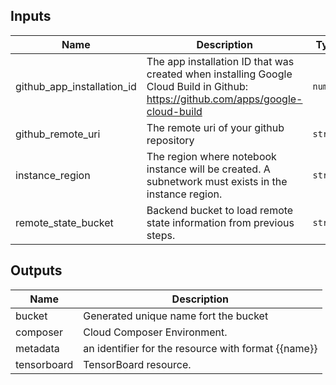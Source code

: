 <!-- BEGINNING OF PRE-COMMIT-TERRAFORM DOCS HOOK -->
## Inputs

| Name | Description | Type | Default | Required |
|------|-------------|------|---------|:--------:|
| github\_app\_installation\_id | The app installation ID that was created when installing Google Cloud Build in Github: https://github.com/apps/google-cloud-build | `number` | n/a | yes |
| github\_remote\_uri | The remote uri of your github repository | `string` | n/a | yes |
| instance\_region | The region where notebook instance will be created. A subnetwork must exists in the instance region. | `string` | n/a | yes |
| remote\_state\_bucket | Backend bucket to load remote state information from previous steps. | `string` | n/a | yes |

## Outputs

| Name | Description |
|------|-------------|
| bucket | Generated unique name fort the bucket |
| composer | Cloud Composer Environment. |
| metadata | an identifier for the resource with format {{name}} |
| tensorboard | TensorBoard resource. |

<!-- END OF PRE-COMMIT-TERRAFORM DOCS HOOK -->
